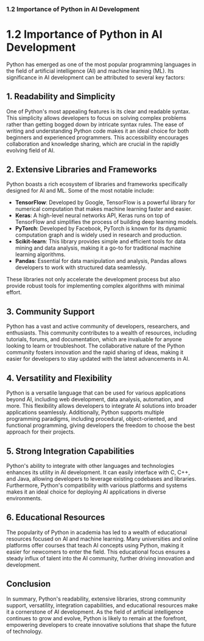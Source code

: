 ### 1.2 Importance of Python in AI Development

# 1.2 Importance of Python in AI Development

Python has emerged as one of the most popular programming languages in the field of artificial intelligence (AI) and machine learning (ML). Its significance in AI development can be attributed to several key factors:

## 1. Readability and Simplicity

One of Python's most appealing features is its clear and readable syntax. This simplicity allows developers to focus on solving complex problems rather than getting bogged down by intricate syntax rules. The ease of writing and understanding Python code makes it an ideal choice for both beginners and experienced programmers. This accessibility encourages collaboration and knowledge sharing, which are crucial in the rapidly evolving field of AI.

## 2. Extensive Libraries and Frameworks

Python boasts a rich ecosystem of libraries and frameworks specifically designed for AI and ML. Some of the most notable include:

- **TensorFlow**: Developed by Google, TensorFlow is a powerful library for numerical computation that makes machine learning faster and easier.
- **Keras**: A high-level neural networks API, Keras runs on top of TensorFlow and simplifies the process of building deep learning models.
- **PyTorch**: Developed by Facebook, PyTorch is known for its dynamic computation graph and is widely used in research and production.
- **Scikit-learn**: This library provides simple and efficient tools for data mining and data analysis, making it a go-to for traditional machine learning algorithms.
- **Pandas**: Essential for data manipulation and analysis, Pandas allows developers to work with structured data seamlessly.

These libraries not only accelerate the development process but also provide robust tools for implementing complex algorithms with minimal effort.

## 3. Community Support

Python has a vast and active community of developers, researchers, and enthusiasts. This community contributes to a wealth of resources, including tutorials, forums, and documentation, which are invaluable for anyone looking to learn or troubleshoot. The collaborative nature of the Python community fosters innovation and the rapid sharing of ideas, making it easier for developers to stay updated with the latest advancements in AI.

## 4. Versatility and Flexibility

Python is a versatile language that can be used for various applications beyond AI, including web development, data analysis, automation, and more. This flexibility allows developers to integrate AI solutions into broader applications seamlessly. Additionally, Python supports multiple programming paradigms, including procedural, object-oriented, and functional programming, giving developers the freedom to choose the best approach for their projects.

## 5. Strong Integration Capabilities

Python's ability to integrate with other languages and technologies enhances its utility in AI development. It can easily interface with C, C++, and Java, allowing developers to leverage existing codebases and libraries. Furthermore, Python's compatibility with various platforms and systems makes it an ideal choice for deploying AI applications in diverse environments.

## 6. Educational Resources

The popularity of Python in academia has led to a wealth of educational resources focused on AI and machine learning. Many universities and online platforms offer courses that teach AI concepts using Python, making it easier for newcomers to enter the field. This educational focus ensures a steady influx of talent into the AI community, further driving innovation and development.

## Conclusion

In summary, Python's readability, extensive libraries, strong community support, versatility, integration capabilities, and educational resources make it a cornerstone of AI development. As the field of artificial intelligence continues to grow and evolve, Python is likely to remain at the forefront, empowering developers to create innovative solutions that shape the future of technology.